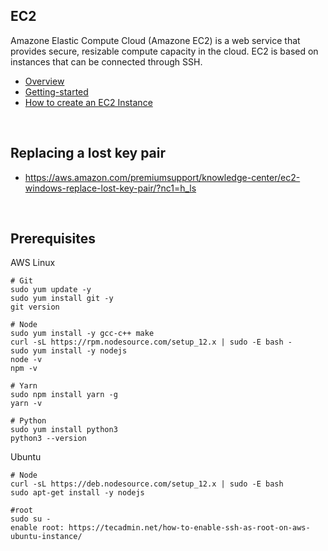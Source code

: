 ## EC2
Amazone Elastic Compute Cloud (Amazone EC2) is a web service that provides secure, resizable compute capacity in the cloud. EC2 is based on instances that can be connected through SSH.

- [Overview](https://aws.amazon.com/ec2/?nc1=h_ls)
- [Getting-started](https://aws.amazon.com/ec2/getting-started/)
- [How to create an EC2 Instance](https://www.guru99.com/creating-amazon-ec2-instance.html)

<br/>

## Replacing a lost key pair
- https://aws.amazon.com/premiumsupport/knowledge-center/ec2-windows-replace-lost-key-pair/?nc1=h_ls

<br/>

## Prerequisites 
AWS Linux
```
# Git
sudo yum update -y
sudo yum install git -y
git version

# Node
sudo yum install -y gcc-c++ make
curl -sL https://rpm.nodesource.com/setup_12.x | sudo -E bash -
sudo yum install -y nodejs
node -v
npm -v

# Yarn
sudo npm install yarn -g
yarn -v

# Python
sudo yum install python3
python3 --version
```

Ubuntu
```
# Node
curl -sL https://deb.nodesource.com/setup_12.x | sudo -E bash
sudo apt-get install -y nodejs

#root
sudo su -
enable root: https://tecadmin.net/how-to-enable-ssh-as-root-on-aws-ubuntu-instance/
```
